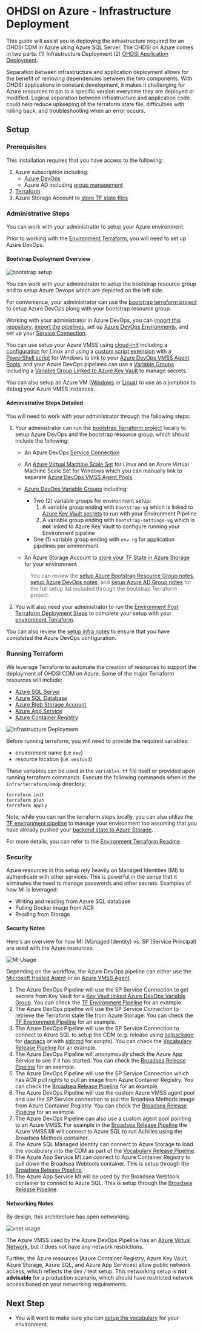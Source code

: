 # OHDSI on Azure - Infrastructure Deployment

This guide will assist you in deploying the infrastructure required for an OHDSI CDM in Azure using Azure SQL Server. The OHDSI on Azure comes in two parts: (1) Infrastructure Deployment (2) [OHDSI Application Deployment](/apps/README.md).

Separation between infrastructure and application deployment allows for the benefit of removing dependencies between the two components. With OHDSI applications in constant development, it makes it challenging for Azure resources to pin to a specific version everytime they are deployed or modified. Logical separation between infrastructure and application code could help reduce upkeeping of the terraform state file, difficulties with rolling back, and troubleshooting when an error occurs.

## Setup

### Prerequisites

This installation requires that you have access to the following:

1. Azure subscription including:
    * [Azure DevOps](https://docs.microsoft.com/en-us/azure/devops/user-guide/project-admin-tutorial?toc=%2Fazure%2Fdevops%2Forganizations%2Ftoc.json&bc=%2Fazure%2Fdevops%2Forganizations%2Fbreadcrumb%2Ftoc.json&view=azure-devops)
    * Azure AD including [group management](https://docs.microsoft.com/en-us/azure/active-directory/roles/groups-concept?msclkid=29f71e72abce11ecbb4df889d79893a7)
2. [Terraform](https://learn.hashicorp.com/tutorials/terraform/install-cli?in=terraform/azure-get-started)
3. Azure Storage Account to [store TF state files](https://docs.microsoft.com/en-us/azure/developer/terraform/store-state-in-azure-storage?msclkid=196f68cbabce11eca9588223ff7c344e)

### Administrative Steps

You can work with your administrator to setup your Azure environment.

Prior to working with the [Environment Terraform](/infra/README.md/#running-terraform), you will need to set up Azure DevOps.

#### Bootstrap Deployment Overview

![bootstrap setup](/infra/media/bootstrap_deployment.png)

You can work with your administrator to setup the bootstrap resource group and to setup Azure Devops which are depicted on the left side.

For convenience, your administrator can use the [bootstrap terraform project](/infra/terraform/bootstrap/README.md) to setup Azure DevOps along with your bootstrap resource group.

Working with your administrator in Azure DevOps, you can [import this repository](https://docs.microsoft.com/en-us/azure/devops/repos/git/import-git-repository?msclkid=1d9a74a7aa0711ec98db3919bbeee325&view=azure-devops), [import the pipelines](https://docs.microsoft.com/en-us/azure/devops/pipelines/get-started/clone-import-pipeline?view=azure-devops&tabs=yaml#export-and-import-a-pipeline), set up [Azure DevOps Environments](https://docs.microsoft.com/en-us/azure/devops/pipelines/process/environments?view=azure-devops), and set up your [Service Connection](https://docs.microsoft.com/en-us/azure/devops/pipelines/library/service-endpoints?view=azure-devops&tabs=yaml).

You can use setup your Azure VMSS using [cloud-init](https://docs.microsoft.com/en-us/azure/virtual-machines/linux/using-cloud-init) including a [configuration](/infra/terraform/bootstrap/adobuilder.conf) for Linux and using a [custom script extension](https://docs.microsoft.com/en-us/azure/virtual-machines/extensions/custom-script-windows?msclkid=9e5d8236afa811ec8690c1dd83ac75bc) with a [PowerShell script](/infra/terraform/bootstrap/scripts/build-agent-dependencies.ps1) for Windows to link to your [Azure DevOps VMSS Agent Pools](https://docs.microsoft.com/en-us/azure/devops/pipelines/agents/scale-set-agents?view=azure-devops#update-an-existing-scale-set-with-a-new-custom-image), and your Azure DevOps pipelines can use a [Variable Groups](/docs/update_your_variable_groups.md) including a [Variable Group Linked to Azure Key Vault](https://docs.microsoft.com/en-us/azure/devops/pipelines/library/variable-groups?view=azure-devops&tabs=yaml#link-secrets-from-an-azure-key-vault) to manage secrets.

You can also setup an Azure VM ([Windows](https://docs.microsoft.com/en-us/azure/virtual-machines/windows/overview) or [Linux](https://docs.microsoft.com/en-us/azure/virtual-machines/linux/overview)) to use as a jumpbox to debug your Azure VMSS instances.

#### Administrative Steps Detailed

You will need to work with your administrator through the following steps:

1. Your administrator can run the [bootstrap Terraform project](/infra/terraform/bootstrap/README.md#bootstrap-terraform) locally to setup Azure DevOps and the bootstrap resource group, which should include the following:
    * An Azure DevOps [Service Connection](https://docs.microsoft.com/en-us/azure/devops/pipelines/library/service-endpoints?view=azure-devops&tabs=yaml)
    
    * An [Azure Virtual Machine Scale Set](https://docs.microsoft.com/en-us/azure/virtual-machine-scale-sets/overview?msclkid=1d561148a94111ec949a814170f966ae) for Linux and an Azure Virtual Machine Scale Set for Windows which you can manually link to separate [Azure DevOps VMSS Agent Pools](https://docs.microsoft.com/en-us/azure/devops/pipelines/agents/scale-set-agents?view=azure-devops)
    
    * [Azure DevOps Variable Groups](https://docs.microsoft.com/en-us/azure/devops/pipelines/library/variable-groups?msclkid=ae56333ca94a11ec876141a976a04b73&view=azure-devops&tabs=yaml) including:
        * Two (2) variable groups for environment setup:
            1. A variable group ending with `bootstrap-vg` which is linked to [Azure Key Vault secrets](https://docs.microsoft.com/en-us/azure/devops/pipelines/library/variable-groups?view=azure-devops&tabs=yaml#link-secrets-from-an-azure-key-vault) to run with your Environment Pipeline
            2. A variable group ending with `bootstrap-settings-vg` which is **not** linked to Azure Key Vault to configure running your Environment pipeline
        * One (1) variable group ending with `env-rg` for application pipelines per environment

    * An Azure Storage Account to [store your TF State in Azure Storage](https://docs.microsoft.com/en-us/azure/developer/terraform/store-state-in-azure-storage?tabs=azure-cli) for your environment

    > You can review the [setup Azure Bootstrap Resource Group notes](/infra/terraform/bootstrap/README.md#setup-azure-bootstrap-resource-group), [setup Azure DevOps notes](/infra/terraform/bootstrap/README.md#setup-azure-devops), and [setup Azure AD Group notes](/infra/terraform/bootstrap/README.md#setup-azure-ad-group) for the full setup list included through the bootstrap Terraform project.
    
2. You will also need your administrator to run the [Environment Post Terraform Deployment Steps](/infra/terraform/omop/README.md/#step-4-run-post-terraform-deployment-steps) to complete your setup with your [environment Terraform](/infra/terraform/omop/README.md).

You can also review the [setup infra notes](/docs/setup/setup_infra.md) to ensure that you have completed the Azure DevOps configuration.

### Running Terraform

We leverage Terraform to automate the creation of resources to support the deployment of OHDSI CDM on Azure. Some of the major Terraform resources will include:

- [Azure SQL Server](https://docs.microsoft.com/en-us/azure/azure-sql/database/logical-servers)
- [Azure SQL Database](https://docs.microsoft.com/en-us/azure/azure-sql/database/sql-database-paas-overview)
- [Azure Blob Storage Account](https://docs.microsoft.com/en-us/azure/storage/common/storage-account-overview)
- [Azure App Service](https://docs.microsoft.com/en-us/azure/app-service/overview)
- [Azure Container Registry](https://docs.microsoft.com/en-us/azure/container-registry/container-registry-intro)

![Infrastructure Deployment](/infra/media/infrastructure_deployment.png)

Before running terraform, you will need to provide the required variables:

- environment name (i.e `dev`)
- resource location (i.e. `westus3`)

These variables can be used in the `variables.tf` file itself or provided upon running terraform commands. Execute the following commands when in the `infra/terraform/omop` directory:

```
terraform init
terraform plan
terraform apply
```

Note, while you can run the terraform steps locally, you can also utilize the [TF environment pipeline](/pipelines/environments/TF-OMOP.yaml) to manage your environment too assuming that you have already pushed your [backend state to Azure Storage](https://docs.microsoft.com/en-us/azure/developer/terraform/store-state-in-azure-storage?tabs=azure-cli).

For more details, you can refer to the [Environment Terraform Readme](/infra/terraform/omop/README.md).

### Security

Azure resources in this setup rely heavily on Managed Identities (MI) to authenticate with other services. This is powerful in the sense that it eliminates the need to manage passwords and other secrets. Examples of how MI is leveraged:

- Writing and reading from Azure SQL database
- Pulling Docker image from ACR
- Reading from Storage

#### Security Notes

Here's an overview for how MI (Managed Identity) vs. SP (Service Principal) are used with the Azure resources.

![MI Usage](./media/mi_usage.png)

Depending on the workflow, the Azure DevOps pipeline can either use the [Microsoft Hosted Agent](https://docs.microsoft.com/en-us/azure/devops/pipelines/agents/hosted?view=azure-devops&tabs=yaml) or an [Azure VMSS Agent](https://docs.microsoft.com/en-us/azure/devops/pipelines/agents/scale-set-agents?view=azure-devops).

1. The Azure DevOps Pipeline will use the SP Service Connection to get secrets from Key Vault for a [Key Vault linked Azure DevOps Variable Group](https://docs.microsoft.com/en-us/azure/devops/pipelines/library/variable-groups?view=azure-devops&tabs=yaml#link-secrets-from-an-azure-key-vault).  You can check the [TF Environment Pipeline](/pipelines/README.md/#environment-pipeline) for an example.
2. The Azure DevOps pipeline will use the SP Service Connection to retrieve the Terraform state file from Azure Storage.  You can check the [TF Environment Pipeline](/pipelines/README.md/#environment-pipeline) for an example.
3. The Azure DevOps Pipeline will use the SP Service Connection to connect to Azure SQL to setup the CDM (e.g. release using [sqlpackage](https://docs.microsoft.com/en-us/sql/tools/sqlpackage/sqlpackage?view=sql-server-ver15) for [dacpacs](https://docs.microsoft.com/en-us/sql/ssdt/extract-publish-and-register-dacpac-files?view=sql-server-ver15) or with [sqlcmd](https://docs.microsoft.com/en-us/sql/tools/sqlcmd-utility?view=sql-server-ver15) for scripts).  You can check the [Vocabulary Release Pipeline](/pipelines/README.md/#vocabulary-release-pipeline) for an example.
4. The Azure DevOps Pipeline will anonymously check the Azure App Service to see if it has started.  You can check the [Broadsea Release Pipeline](/pipelines/README.md#broadsea-release-pipeline) for an example.
5. The Azure DevOps Pipeline will use the SP Service Connection which has ACR pull rights to pull an image from Azure Container Registry.  You can check the [Broadsea Release Pipeline](/pipelines/README.md#broadsea-release-pipeline) for an example.
6. The Azure DevOps Pipeline will use the custom Azure VMSS agent pool and use the SP Service connection to pull the Broadsea Methods image from Azure Container Registry.  You can check the [Broadsea Release Pipeline](/pipelines/README.md#broadsea-release-pipeline) for an example.
7. The Azure DevOps Pipeline can also use a custom agent pool pointing to an Azure VMSS.  For example in the [Broadsea Release Pipeline](/pipelines/README.md#broadsea-release-pipeline) the Azure VMSS MI will connect to Azure SQL to run Achilles using the Broadsea Methods container.
8. The Azure SQL Managed Identity can connect to Azure Storage to load the vocabulary into the CDM as part of the [Vocabulary Release Pipeline](/pipelines/README.md/#vocabulary-release-pipeline).
9. The Azure App Service MI can connect to Azure Container Registry to pull down the Broadsea Webtools container.  This is setup through the [Broadsea Release Pipeline](/pipelines/README.md/#broadsea-release-pipeline).
10. The Azure App Service MI will be used by the Broadsea Webtools container to connect to Azure SQL.  This is setup through the [Broadsea Release Pipeline](/pipelines/README.md/#broadsea-release-pipeline).

#### Networking Notes

By design, this architecture has open networking.

![vnet usage](./media/vnet_usage.png)

The Azure VMSS used by the Azure DevOps Pipeline has an [Azure Virtual Network](https://docs.microsoft.com/en-us/azure/virtual-network/virtual-networks-overview), but it does not have any network restrictions.

Further, the Azure resources (Azure Container Registry, Azure Key Vault, Azure Storage, Azure SQL, and Azure App Services) allow public network access, which reflects the dev / test setup.  This networking setup is **not advisable** for a production scenario, which should have restricted network access based on your networking requirements.

## Next Step

- You will want to make sure you can [setup the vocabulary](/docs/setup/setup_vocabulary.md) for your environment.
